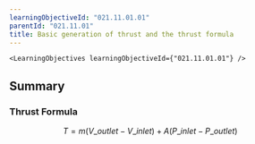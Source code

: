 ```yaml
---
learningObjectiveId: "021.11.01.01"
parentId: "021.11.01"
title: Basic generation of thrust and the thrust formula
---
```


```tsx eval
<LearningObjectives learningObjectiveId={"021.11.01.01"} />
```

## Summary

### Thrust Formula

$$
T = m ( V\_{outlet} - V\_{inlet}) + A (P\_{inlet} - P\_{outlet})
$$
